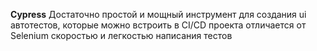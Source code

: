 **Cypress**
Достаточно простой и мощный инструмент для создания ui автотестов, которые можно встроить в CI/CD проекта
отличается от Selenium скоростью и легкостью написания тестов
